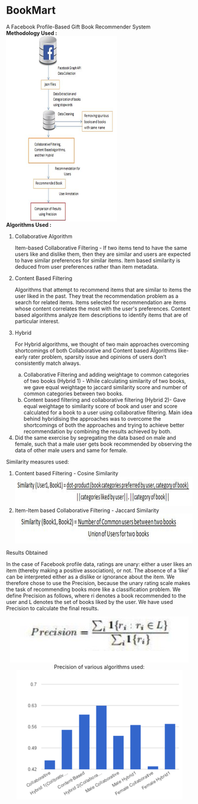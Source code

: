 # BookMart
A Facebook Profile-Based Gift Book Recommender System <br>
<b>Methodology Used : </b><br>
<img src="https://github.com/ShwetaSood/BookMart/blob/master/photos/Screen%20Shot%202016-11-23%20at%201.31.04%20PM.png" 
height="500" width="300" align="center"/> <br>
<b>Algorithms Used : </b><br>
<ol type="1">
<li>Collaborative Algorithm</li>
  <p> Item-based Collaborative Filtering - If two items tend to have the same users like and dislike them, then they are similar and users are expected to have similar preferences for similar items. Item based similarity is deduced from user preferences rather than item metadata.</p>
<li>Content Based Filtering</li>
  <p>Algorithms that attempt to recommend items that are similar to items the user liked in the past. They treat the recommendation problem as a search for related items. Items selected for recommendation are items whose content correlates the most with the user's preferences. Content based algorithms analyze item descriptions to identify items that are of particular interest.</p>
<li>Hybrid</li>
<p>For Hybrid algorithms, we thought of two main approaches overcoming shortcomings of both Collaborative and Content based Algorithms like- early rater problem, sparsity issue and opinions of users don’t consistently match always.</p>
  <ol type="a">
    <li>Collaborative Filtering and adding weightage to common categories of two books (Hybrid 1) - While calculating similarity of two books, we gave equal weightage to jaccard similarity score and number of common categories between two books.</li>
  <li>Content based filtering and collaborative filtering (Hybrid 2)- Gave equal weightage to similarity score of book and user and score calculated for a book to a user using collaborative filtering. Main idea behind hybridising the approaches was to overcome the shortcomings of both the approaches and trying to achieve better recommendation by combining the results achieved by both.</li>
  </ol>
 <li> Did the same exercise by segregating the data based on male and female, such that a male user gets book recommended by observing the data of other male users and same for female.
 </ol>
 Similarity measures used:
<p align="center">
<ol type="1">
<li>Content based Filtering - Cosine Similarity</li>
 <img src="https://github.com/ShwetaSood/BookMart/blob/master/photos/Screen%20Shot%202016-11-23%20at%201.29.25%20PM.png" width="650" height="80"/><br>
 <li>Item-Item based Collaborative Filtering - Jaccard Similarity</li>
  <img src="https://github.com/ShwetaSood/BookMart/blob/master/photos/Screen%20Shot%202016-11-23%20at%201.29.34%20PM.png" width="550" height="80"/>
 </ol> 
</p>
 Results Obtained
<p>
In the case of Facebook profile data, ratings are unary: either a user likes an item (thereby making a positive association), or not. The absence of a ‘like’ can be interpreted either as a dislike or ignorance about the item. We therefore chose to use the Precision, because the unary rating scale makes the task of recommending books more like a classification problem. We define Precision as follows, where ri denotes a book recommended to the user and L denotes the set of books liked by the user.
We have used Precision to calculate the final results.</p>
<p align="center">
 <img src="https://github.com/ShwetaSood/BookMart/blob/master/photos/Screen%20Shot%202016-11-23%20at%201.29.46%20PM.png"/><br>
Precision of various algorithms used:<br>
<img src="https://github.com/ShwetaSood/BookMart/blob/master/photos/Screen%20Shot%202016-11-23%20at%201.50.12%20PM.png" width="450"/>
</p>

